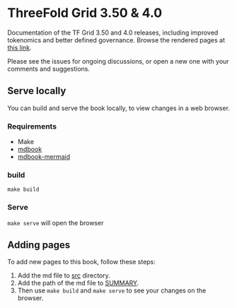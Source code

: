 # ThreeFold Grid 3.50 & 4.0
Documentation of the TF Grid 3.50 and 4.0 releases, including improved tokenomics and better defined governance. Browse the rendered pages at [this link]([https://threefoldtech.github.io/TF_Grid_3.12_4.0/](https://threefoldtech.github.io/TF_Grid_3.50_4.0/)).

Please see the issues for ongoing discussions, or open a new one with your comments and suggestions.

## Serve locally

You can build and serve the book locally, to view changes in a web browser.

### Requirements

- Make
- [mdbook](https://rust-lang.github.io/mdBook/guide/installation.html)
- [mdbook-mermaid](https://github.com/badboy/mdbook-mermaid)

### build

`make build`

### Serve

`make serve`
will open the browser  

## Adding pages

To add new pages to this book, follow these steps:

1. Add the md file to [src](./src) directory.
2. Add the path of the md file to [SUMMARY](./src/SUMMARY.md).
3. Then use `make build` and `make serve` to see your changes on the browser.
